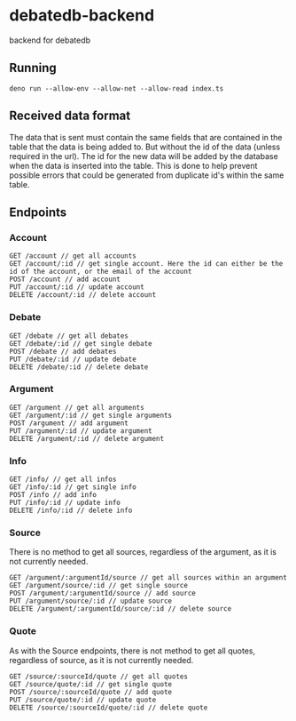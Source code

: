 # debatedb-backend

backend for debatedb

## Running

`deno run --allow-env --allow-net --allow-read index.ts`

## Received data format

The data that is sent must contain the same fields that are contained in the table that the data is being added to. But without the id of the data (unless required in the url). The id for the new data will be added by the database when the data is inserted into the table. This is done to help prevent possible errors that could be generated from duplicate id's within the same table.

## Endpoints

### Account

```
GET /account // get all accounts
GET /account/:id // get single account. Here the id can either be the id of the account, or the email of the account
POST /account // add account
PUT /account/:id // update account
DELETE /account/:id // delete account
```

### Debate

```
GET /debate // get all debates
GET /debate/:id // get single debate
POST /debate // add debates
PUT /debate/:id // update debate
DELETE /debate/:id // delete debate
```

### Argument

```
GET /argument // get all arguments
GET /argument/:id // get single arguments
POST /argument // add argument
PUT /argument/:id // update argument
DELETE /argument/:id // delete argument
```

### Info

```
GET /info/ // get all infos
GET /info/:id // get single info
POST /info // add info
PUT /info/:id // update info
DELETE /info/:id // delete info
```

### Source

There is no method to get all sources, regardless of the argument, as it is not currently needed.

```
GET /argument/:argumentId/source // get all sources within an argument
GET /argument/source/:id // get single source
POST /argument/:argumentId/source // add source
PUT /argument/source/:id // update source
DELETE /argument/:argumentId/source/:id // delete source
```

### Quote

As with the Source endpoints, there is not method to get all quotes, regardless of source, as it is not currently needed.

```
GET /source/:sourceId/quote // get all quotes
GET /source/quote/:id // get single quote
POST /source/:sourceId/quote // add quote
PUT /source/quote/:id // update quote
DELETE /source/:sourceId/quote/:id // delete quote
```
